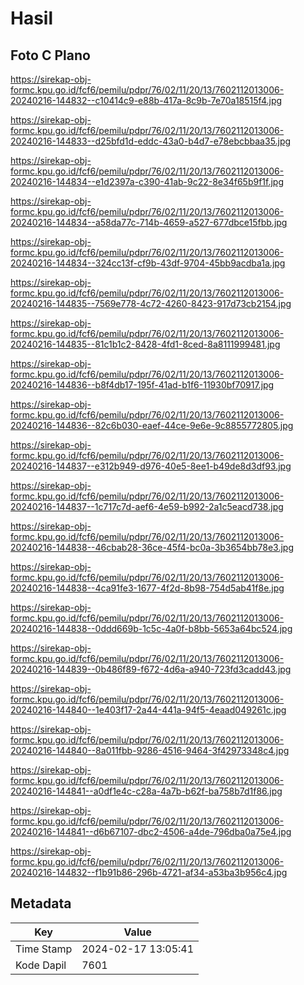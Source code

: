 # Hasil

## Foto C Plano

https://sirekap-obj-formc.kpu.go.id/fcf6/pemilu/pdpr/76/02/11/20/13/7602112013006-20240216-144832--c10414c9-e88b-417a-8c9b-7e70a18515f4.jpg

https://sirekap-obj-formc.kpu.go.id/fcf6/pemilu/pdpr/76/02/11/20/13/7602112013006-20240216-144833--d25bfd1d-eddc-43a0-b4d7-e78ebcbbaa35.jpg

https://sirekap-obj-formc.kpu.go.id/fcf6/pemilu/pdpr/76/02/11/20/13/7602112013006-20240216-144834--e1d2397a-c390-41ab-9c22-8e34f65b9f1f.jpg

https://sirekap-obj-formc.kpu.go.id/fcf6/pemilu/pdpr/76/02/11/20/13/7602112013006-20240216-144834--a58da77c-714b-4659-a527-677dbce15fbb.jpg

https://sirekap-obj-formc.kpu.go.id/fcf6/pemilu/pdpr/76/02/11/20/13/7602112013006-20240216-144834--324cc13f-cf9b-43df-9704-45bb9acdba1a.jpg

https://sirekap-obj-formc.kpu.go.id/fcf6/pemilu/pdpr/76/02/11/20/13/7602112013006-20240216-144835--7569e778-4c72-4260-8423-917d73cb2154.jpg

https://sirekap-obj-formc.kpu.go.id/fcf6/pemilu/pdpr/76/02/11/20/13/7602112013006-20240216-144835--81c1b1c2-8428-4fd1-8ced-8a8111999481.jpg

https://sirekap-obj-formc.kpu.go.id/fcf6/pemilu/pdpr/76/02/11/20/13/7602112013006-20240216-144836--b8f4db17-195f-41ad-b1f6-11930bf70917.jpg

https://sirekap-obj-formc.kpu.go.id/fcf6/pemilu/pdpr/76/02/11/20/13/7602112013006-20240216-144836--82c6b030-eaef-44ce-9e6e-9c8855772805.jpg

https://sirekap-obj-formc.kpu.go.id/fcf6/pemilu/pdpr/76/02/11/20/13/7602112013006-20240216-144837--e312b949-d976-40e5-8ee1-b49de8d3df93.jpg

https://sirekap-obj-formc.kpu.go.id/fcf6/pemilu/pdpr/76/02/11/20/13/7602112013006-20240216-144837--1c717c7d-aef6-4e59-b992-2a1c5eacd738.jpg

https://sirekap-obj-formc.kpu.go.id/fcf6/pemilu/pdpr/76/02/11/20/13/7602112013006-20240216-144838--46cbab28-36ce-45f4-bc0a-3b3654bb78e3.jpg

https://sirekap-obj-formc.kpu.go.id/fcf6/pemilu/pdpr/76/02/11/20/13/7602112013006-20240216-144838--4ca91fe3-1677-4f2d-8b98-754d5ab41f8e.jpg

https://sirekap-obj-formc.kpu.go.id/fcf6/pemilu/pdpr/76/02/11/20/13/7602112013006-20240216-144838--0ddd669b-1c5c-4a0f-b8bb-5653a64bc524.jpg

https://sirekap-obj-formc.kpu.go.id/fcf6/pemilu/pdpr/76/02/11/20/13/7602112013006-20240216-144839--0b486f89-f672-4d6a-a940-723fd3cadd43.jpg

https://sirekap-obj-formc.kpu.go.id/fcf6/pemilu/pdpr/76/02/11/20/13/7602112013006-20240216-144840--1e403f17-2a44-441a-94f5-4eaad049261c.jpg

https://sirekap-obj-formc.kpu.go.id/fcf6/pemilu/pdpr/76/02/11/20/13/7602112013006-20240216-144840--8a011fbb-9286-4516-9464-3f42973348c4.jpg

https://sirekap-obj-formc.kpu.go.id/fcf6/pemilu/pdpr/76/02/11/20/13/7602112013006-20240216-144841--a0df1e4c-c28a-4a7b-b62f-ba758b7d1f86.jpg

https://sirekap-obj-formc.kpu.go.id/fcf6/pemilu/pdpr/76/02/11/20/13/7602112013006-20240216-144841--d6b67107-dbc2-4506-a4de-796dba0a75e4.jpg

https://sirekap-obj-formc.kpu.go.id/fcf6/pemilu/pdpr/76/02/11/20/13/7602112013006-20240216-144832--f1b91b86-296b-4721-af34-a53ba3b956c4.jpg


## Metadata

| Key        | Value               |
| ---------- | ------------------- |
| Time Stamp | 2024-02-17 13:05:41 |
| Kode Dapil | 7601                |



